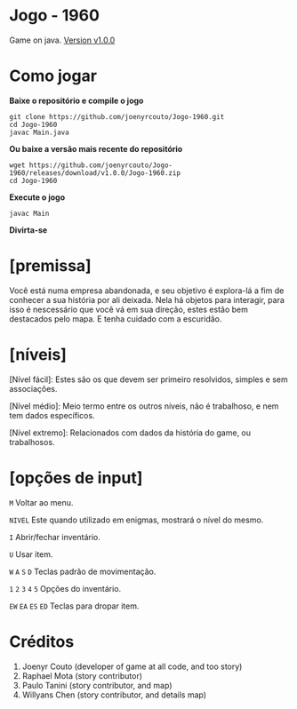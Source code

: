 # Jogo - 1960
Game on java.
[Version v1.0.0](https://github.com/joenyrcouto/Jogo-1960/releases/tag/v1.0.0)

# Como jogar

**Baixe o repositório e compile o jogo**
```
git clone https://github.com/joenyrcouto/Jogo-1960.git
cd Jogo-1960
javac Main.java
```
**Ou baixe a versão mais recente do repositório**
```
wget https://github.com/joenyrcouto/Jogo-1960/releases/download/v1.0.0/Jogo-1960.zip
cd Jogo-1960
```
**Execute o jogo**
```
javac Main
```
**Divirta-se**

# [premissa]

Você está numa empresa abandonada, e seu objetivo é explora-lá a fim de conhecer a sua história por ali deixada. Nela há objetos para interagir, para isso é nescessário que você vá em sua direção, estes estão bem destacados pelo mapa. E tenha cuidado com a escuridão.

# [níveis]

[Nível fácil]: Estes são os que devem ser primeiro resolvidos, simples e sem associações.

[Nível médio]: Meio termo entre os outros níveis, não é trabalhoso, e nem tem dados específicos.

[Nível extremo]: Relacionados com dados da história do game, ou trabalhosos.

# [opções de input]

`M` Voltar ao menu.

`NIVEL` Este quando utilizado em enigmas, mostrará o nível do mesmo.

`I` Abrir/fechar inventário.

`U` Usar item.

`W` `A` `S` `D` Teclas padrão de movimentação.

`1` `2` `3` `4` `5` Opções do inventário.

`EW` `EA` `ES` `ED` Teclas para dropar item.

# Créditos

1. Joenyr Couto (developer of game at all code, and too story)
2. Raphael Mota (story contributor)
3. Paulo Tanini (story contributor, and map)
4. Willyans Chen (story contributor, and details map)
